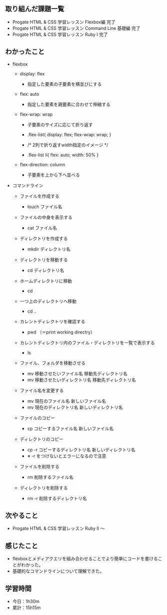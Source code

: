 ## 取り組んだ課題一覧
- Progate HTML & CSS 学習レッスン Flexbox編 完了
- Progate HTML & CSS 学習レッスン Command Line 基礎編 完了
- Progate HTML & CSS 学習レッスン Ruby I 完了

## わかったこと
- flexbox
    - display: flex
        - 指定した要素の子要素を横並びにする

    - flex: auto
        - 指定した要素を親要素に合わせて伸縮する

    - flex-wrap: wrap
        - 子要素のサイズに応じて折り返す

        - .flex-list{
 display: flex;
 flex-wrap: wrap;
}
 
        - /* 2列で折り返すwidth指定のイメージ */
        - .flex-list li{
  flex: auto;
  width: 50%
}
  
    - flex-direction: column
        - 子要素を上から下へ並べる
  
- コマンドライン
    - ファイルを作成する
        - touch ファイル名

    - ファイルの中身を表示する
        - cat ファイル名

    - ディレクトリを作成する
        - mkdir ディレクトリ名

    - ディレクトリを移動する
        - cd ディレクトリ名

    - ホームディレクトリに移動
        - cd

    - 一つ上のディレクトリへ移動
        - cd ..

    - カレントディレクトリを確認する
        - pwd （＝print working directry）

    - カレントディレクトリ内のファイル・ディレクトリを一覧で表示する
        - ls

    - ファイル、フォルダを移動させる
        - mv 移動させたいファイル名 移動先ディレクトリ名
        - mv 移動させたいディレクトリ名 移動先ディレクトリ名

    - ファイル名を変更する
        - mv 現在のファイル名 新しいファイル名
        - mv 現在のディレクトリ名 新しいディレクトリ名

    - ファイルのコピー
        - cp コピーするファイル名 新しいファイル名

    - ディレクトリのコピー
        - cp -r コピーするディレクトリ名 新しいディレクトリ名
        - ※ -r をつけないとエラーになるので注意

    - ファイルを削除する
        - rm 削除するファイル名

    - ディレクトリを削除する
        - rm -r 削除するディレクトリ名
## 次やること
- Progate HTML & CSS 学習レッスン Ruby II 〜
## 感じたこと
- flexboxとメディアクエリを組み合わせることでより簡単にコードを書けることがわかった。
- 基礎的なコマンドラインについて理解できた。
## 学習時間
- 今日：1h30m
- 累計：15h15m
